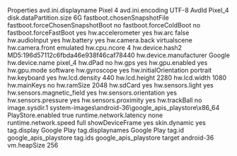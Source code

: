 Properties
avd.ini.displayname              Pixel 4
avd.ini.encoding                 UTF-8
AvdId                            Pixel_4
disk.dataPartition.size          6G
fastboot.chosenSnapshotFile      
fastboot.forceChosenSnapshotBoot no
fastboot.forceColdBoot           no
fastboot.forceFastBoot           yes
hw.accelerometer                 yes
hw.arc                           false
hw.audioInput                    yes
hw.battery                       yes
hw.camera.back                   virtualscene
hw.camera.front                  emulated
hw.cpu.ncore                     4
hw.device.hash2                  MD5:196d57112c6fbda46e938f46caf78440
hw.device.manufacturer           Google
hw.device.name                   pixel_4
hw.dPad                          no
hw.gps                           yes
hw.gpu.enabled                   yes
hw.gpu.mode                      software
hw.gyroscope                     yes
hw.initialOrientation            portrait
hw.keyboard                      yes
hw.lcd.density                   440
hw.lcd.height                    2280
hw.lcd.width                     1080
hw.mainKeys                      no
hw.ramSize                       2048
hw.sdCard                        yes
hw.sensors.light                 yes
hw.sensors.magnetic_field        yes
hw.sensors.orientation           yes
hw.sensors.pressure              yes
hw.sensors.proximity             yes
hw.trackBall                     no
image.sysdir.1                   system-images\android-36\google_apis_playstore\x86_64\
PlayStore.enabled                true
runtime.network.latency          none
runtime.network.speed            full
showDeviceFrame                  yes
skin.dynamic                     yes
tag.display                      Google Play
tag.displaynames                 Google Play
tag.id                           google_apis_playstore
tag.ids                          google_apis_playstore
target                           android-36
vm.heapSize                      256

